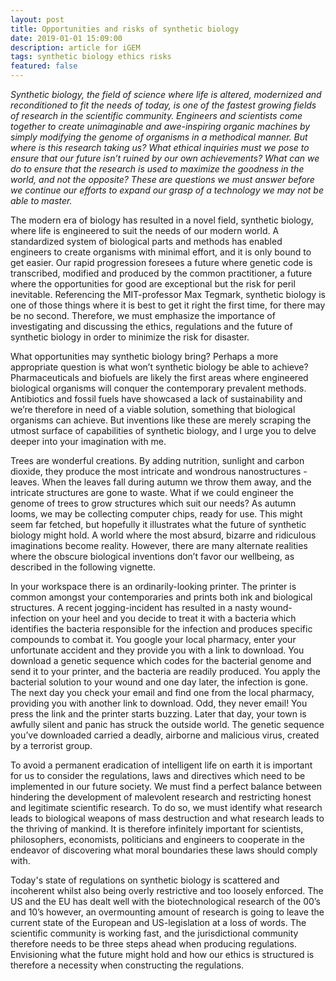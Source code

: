 ```yaml
---
layout: post
title: Opportunities and risks of synthetic biology
date: 2019-01-01 15:09:00
description: article for iGEM
tags: synthetic biology ethics risks
featured: false
---
```


_Synthetic biology, the field of science where life is altered, modernized and reconditioned to fit the needs of today, is one of the fastest growing fields of research in the scientific community. Engineers and scientists come together to create unimaginable and awe-inspiring organic machines by simply modifying the genome of organisms in a methodical manner. But where is this research taking us? What ethical inquiries must we pose to ensure that our future isn’t ruined by our own achievements? What can we do to ensure that the research is used to maximize the goodness in the world, and not the opposite? These are questions we must answer before we continue our efforts to expand our grasp of a technology we may not be able to master._

The modern era of biology has resulted in a novel field, synthetic biology, where life is engineered to suit the needs of our modern world. A standardized system of biological parts and methods has enabled engineers to create organisms with minimal effort, and it is only bound to get easier. Our rapid progression foresees a future where genetic code is transcribed, modified and produced by the common practitioner, a future where the opportunities for good are exceptional but the risk for peril inevitable. Referencing the MIT-professor Max Tegmark, synthetic biology is one of those things where it is best to get it right the first time, for there may be no second. Therefore, we must emphasize the importance of investigating and discussing the ethics, regulations and the future of synthetic biology in order to minimize the risk for disaster.

What opportunities may synthetic biology bring? Perhaps a more appropriate question is what won’t synthetic biology be able to achieve? Pharmaceuticals and biofuels are likely the first areas where engineered biological organisms will conquer the contemporary prevalent methods. Antibiotics and fossil fuels have showcased a lack of sustainability and we’re therefore in need of a viable solution, something that biological organisms can achieve. But inventions like these are merely scraping the utmost surface of capabilities of synthetic biology, and I urge you to delve deeper into your imagination with me.

Trees are wonderful creations. By adding nutrition, sunlight and carbon dioxide, they produce the most intricate and wondrous nanostructures - leaves. When the leaves fall during autumn we throw them away, and the intricate structures are gone to waste. What if we could engineer the genome of trees to grow structures which suit our needs? As autumn looms, we may be collecting computer chips, ready for use. This might seem far fetched, but hopefully it illustrates what the future of synthetic biology might hold. A world where the most absurd, bizarre and ridiculous imaginations become reality. However, there are many alternate realities where the obscure biological inventions don’t favor our wellbeing, as described in the following vignette.

In your workspace there is an ordinarily-looking printer. The printer is common amongst your contemporaries and prints both ink and biological structures. A recent jogging-incident has resulted in a nasty wound-infection on your heel and you decide to treat it with a bacteria which identifies the bacteria responsible for the infection and produces specific compounds to combat it. You google your local pharmacy, enter your unfortunate accident and they provide you with a link to download. You download a genetic sequence which codes for the bacterial genome and send it to your printer, and the bacteria are readily produced. You apply the bacterial solution to your wound and one day later, the infection is gone. The next day you check your email and find one from the local pharmacy, providing you with another link to download. Odd, they never email! You press the link and the printer starts buzzing. Later that day, your town is awfully silent and panic has struck the outside world. The genetic sequence you’ve downloaded carried a deadly, airborne and malicious virus, created by a terrorist group.

To avoid a permanent eradication of intelligent life on earth it is important for us to consider the regulations, laws and directives which need to be implemented in our future society. We must find a perfect balance between hindering the development of malevolent research and restricting honest and legitimate scientific research. To do so, we must identify what research leads to biological weapons of mass destruction and what research leads to the thriving of mankind. It is therefore infinitely important for scientists, philosophers, economists, politicians and engineers to cooperate in the endeavor of discovering what moral boundaries these laws should comply with.

Today's state of regulations on synthetic biology is scattered and incoherent whilst also being overly restrictive and too loosely enforced. The US and the EU has dealt well with the biotechnological research of the 00’s and 10’s however, an overmounting amount of research is going to leave the current state of the European and US-legislation at a loss of words. The scientific community is working fast, and the jurisdictional community therefore needs to be three steps ahead when producing regulations. Envisioning what the future might hold and how our ethics is structured is therefore a necessity when constructing the regulations.